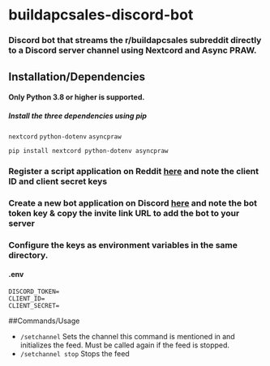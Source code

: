 # buildapcsales-discord-bot
### Discord bot that streams the r/buildapcsales subreddit directly to a Discord server channel using Nextcord and Async PRAW.

## Installation/Dependencies
#### Only Python 3.8 or higher is supported.
##### Install the three dependencies using pip
`nextcord` `python-dotenv` `asyncpraw`

```
pip install nextcord python-dotenv asyncpraw
```
### Register a script application on Reddit [here](https://www.reddit.com/prefs/apps) and note the client ID and client secret keys
### Create a new bot application on Discord [here](https://discord.com/developers/applications) and note the bot token key & copy the invite link URL to add the bot to your server

### Configure the keys as environment variables in the same directory.
#### .env
```
DISCORD_TOKEN=
CLIENT_ID=
CLIENT_SECRET=
```
##Commands/Usage
- `/setchannel` Sets the channel this command is mentioned in and initializes the feed. Must be called again if the feed is stopped.
- `/setchannel stop` Stops the feed

